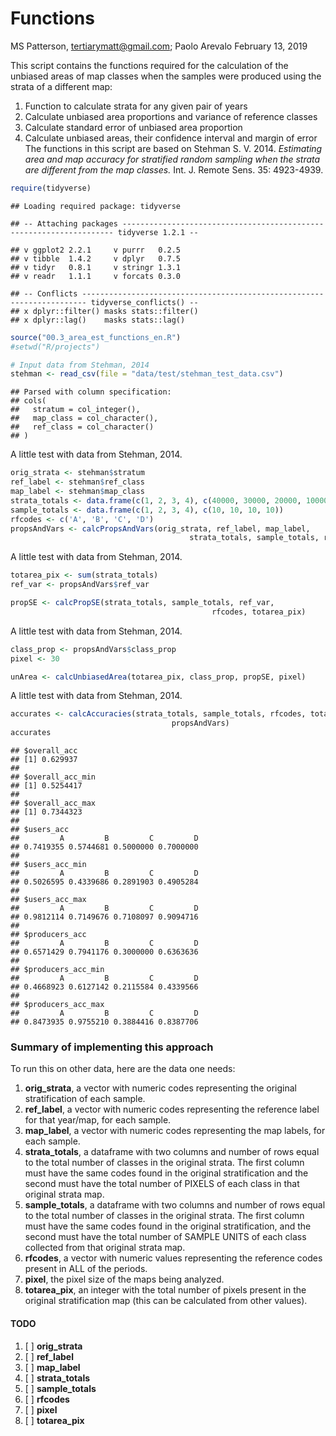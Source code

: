Functions
================
MS Patterson, <tertiarymatt@gmail.com>; Paolo Arevalo
February 13, 2019

This script contains the functions required for the calculation of the unbiased areas of map classes when the samples were produced using the strata of a different map:
1. Function to calculate strata for any given pair of years
1. Calculate unbiased area proportions and variance of reference classes
1. Calculate standard error of unbiased area proportion
1. Calculate unbiased areas, their confidence interval and margin of error
The functions in this script are based on Stehman S. V. 2014. *Estimating area and map accuracy for stratified random sampling when the strata are different from the map classes.* Int. J. Remote Sens. 35: 4923-4939.

``` r
require(tidyverse)
```

    ## Loading required package: tidyverse

    ## -- Attaching packages -------------------------------------------------------------------- tidyverse 1.2.1 --

    ## v ggplot2 2.2.1     v purrr   0.2.5
    ## v tibble  1.4.2     v dplyr   0.7.5
    ## v tidyr   0.8.1     v stringr 1.3.1
    ## v readr   1.1.1     v forcats 0.3.0

    ## -- Conflicts ----------------------------------------------------------------------- tidyverse_conflicts() --
    ## x dplyr::filter() masks stats::filter()
    ## x dplyr::lag()    masks stats::lag()

``` r
source("00.3_area_est_functions_en.R")
#setwd("R/projects")

# Input data from Stehman, 2014
stehman <- read_csv(file = "data/test/stehman_test_data.csv")
```

    ## Parsed with column specification:
    ## cols(
    ##   stratum = col_integer(),
    ##   map_class = col_character(),
    ##   ref_class = col_character()
    ## )

A little test with data from Stehman, 2014.

``` r
orig_strata <- stehman$stratum
ref_label <- stehman$ref_class
map_label <- stehman$map_class
strata_totals <- data.frame(c(1, 2, 3, 4), c(40000, 30000, 20000, 10000))
sample_totals <- data.frame(c(1, 2, 3, 4), c(10, 10, 10, 10))
rfcodes <- c('A', 'B', 'C', 'D')
propsAndVars <- calcPropsAndVars(orig_strata, ref_label, map_label, 
                                        strata_totals, sample_totals, rfcodes)
```

A little test with data from Stehman, 2014.

``` r
totarea_pix <- sum(strata_totals)
ref_var <- propsAndVars$ref_var

propSE <- calcPropSE(strata_totals, sample_totals, ref_var, 
                                             rfcodes, totarea_pix)
```

A little test with data from Stehman, 2014.

``` r
class_prop <- propsAndVars$class_prop
pixel <- 30

unArea <- calcUnbiasedArea(totarea_pix, class_prop, propSE, pixel)
```

A little test with data from Stehman, 2014.

``` r
accurates <- calcAccuracies(strata_totals, sample_totals, rfcodes, totarea_pix,
                                    propsAndVars)
accurates
```

    ## $overall_acc
    ## [1] 0.629937
    ## 
    ## $overall_acc_min
    ## [1] 0.5254417
    ## 
    ## $overall_acc_max
    ## [1] 0.7344323
    ## 
    ## $users_acc
    ##         A         B         C         D 
    ## 0.7419355 0.5744681 0.5000000 0.7000000 
    ## 
    ## $users_acc_min
    ##         A         B         C         D 
    ## 0.5026595 0.4339686 0.2891903 0.4905284 
    ## 
    ## $users_acc_max
    ##         A         B         C         D 
    ## 0.9812114 0.7149676 0.7108097 0.9094716 
    ## 
    ## $producers_acc
    ##         A         B         C         D 
    ## 0.6571429 0.7941176 0.3000000 0.6363636 
    ## 
    ## $producers_acc_min
    ##         A         B         C         D 
    ## 0.4668923 0.6127142 0.2115584 0.4339566 
    ## 
    ## $producers_acc_max
    ##         A         B         C         D 
    ## 0.8473935 0.9755210 0.3884416 0.8387706

### Summary of implementing this approach

To run this on other data, here are the data one needs:
1. **orig\_strata**, a vector with numeric codes representing the original stratification of each sample.
2. **ref\_label**, a vector with numeric codes representing the reference label for that year/map, for each sample.
3. **map\_label**, a vector with numeric codes representing the map labels, for each sample.
4. **strata\_totals**, a dataframe with two columns and number of rows equal to the total number of classes in the original strata. The first column must have the same codes found in the original stratification and the second must have the total number of PIXELS of each class in that original strata map.
5. **sample\_totals**, a dataframe with two columns and number of rows equal to the total number of classes in the original strata. The first column must have the same codes found in the original stratification, and the second must have the total number of SAMPLE UNITS of each class collected from that original strata map.
6. **rfcodes**, a vector with numeric values representing the reference codes present in ALL of the periods.
7. **pixel**, the pixel size of the maps being analyzed.
8. **totarea\_pix**, an integer with the total number of pixels present in the original stratification map (this can be calculated from other values).

#### TODO

1.  \[ \] **orig\_strata**
2.  \[ \] **ref\_label**
3.  \[ \] **map\_label**
4.  \[ \] **strata\_totals**
5.  \[ \] **sample\_totals**
6.  \[ \] **rfcodes**
7.  \[ \] **pixel**
8.  \[ \] **totarea\_pix**
